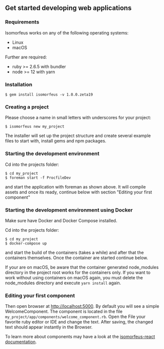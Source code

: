 ## Get started developing web applications

### Requirements
Isomorfeus works on any of the following operating systems:
- Linux
- macOS

Further are required:
- ruby >= 2.6.5 with bundler
- node >= 12 with yarn

### Installation
```shell script
$ gem install isomorfeus -v 1.0.0.zeta19
```

### Creating a project
Please choose a name in small letters with underscores for your project: 
```shell script
$ isomorfeus new my_project
```
The installer will set up the project structure and create several example files to start with, install gems and npm packages.

### Starting the development environment
Cd into the projects folder:
```shell script
$ cd my_project
$ foreman start -f ProcfileDev
```
and start the application with foreman as shown above.
It will compile assets and once its ready, continue below with section "Editing your first component"

### Starting the development environment using Docker
Make sure have Docker and Docker Compose installed.

Cd into the projects folder:
```shell script
$ cd my_project
$ docker-compose up
```
and start the build of the containers (takes a while) and after that the containers themselves.
Once the container are started continue below.

If your are on macOS, be aware that the container generated node_modules directory in the project root works for the containers only.
If you want to work without using containers on macOS again, you must delete the node_modules directory and execute `yarn install` again.  

### Editing your first component
Then open browser at [http://localhost:5000](http://localhost:5000).
By default you will see a simple WelcomeComponent.
The component is located in the file `my_project/app/components/welcome_component.rb`.
Open the File your favorite ruby editor or IDE and change the text. After saving, the changed text should appear instantly in the Browser.

To learn more about components may have a look at the
[isomorfeus-react documentation](https://github.com/isomorfeus/isomorfeus-react/blob/master/ruby/README.md).
